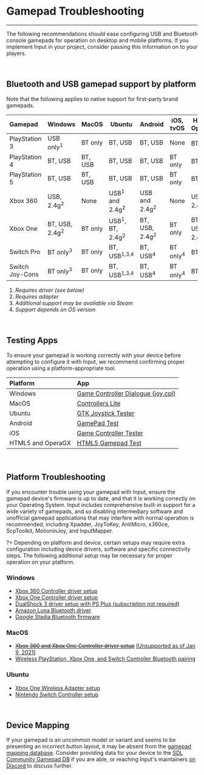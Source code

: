 # Gamepad Troubleshooting

---

The following recommendations should ease configuring USB and Bluetooth console gamepads for operation on desktop and mobile platforms. If you implement Input in your project, consider passing this information on to your players.

&nbsp;

## Bluetooth and USB gamepad support by platform

Note that the following applies to native support for first-party brand gamepads. 

|Gamepad         |Windows                   |MacOS      |Ubuntu                                |Android                   |iOS, tvOS           |HTML5, OperaGX       |
|:---------------|--------------------------|-----------|--------------------------------------|--------------------------|--------------------|---------------------|
|PlayStation 3   |USB only<sup>1</sup>      |BT only    |BT, USB                               |BT, USB                   |None                |BT, USB<sup>4</sup>  |
|PlayStation 4   |BT, USB                   |BT, USB    |BT, USB                               |BT, USB                   |BT only             |BT, USB<sup>4</sup>  |
|PlayStation 5   |BT, USB                   |BT, USB    |BT, USB                               |BT, USB                   |BT only             |BT, USB<sup>4</sup>  |
|Xbox 360        |USB, 2.4g<sup>2</sup>     |None       |USB<sup>1</sup> and 2.4g<sup>2</sup>  |USB and 2.4g<sup>2</sup>  |None                |USB, 2.4g<sup>2</sup>|
|Xbox One        |BT, USB, 2.4g<sup>2</sup> |BT only    |USB<sup>1</sup>, BT, 2.4g<sup>2</sup> |BT, USB, 2.4g<sup>2</sup> |BT only             |BT, USB<sup>4</sup>, 2.4g<sup>2</sup>|
|Switch Pro      |BT only<sup>3</sup>       |BT only    |BT, USB<sup>1,3,4</sup>               |BT, USB<sup>4</sup>       |BT only<sup>4</sup> |BT, USB<sup>4</sup>  |
|Switch Joy-Cons |BT only<sup>3</sup>       |BT only    |BT, USB<sup>1,3,4</sup>               |BT, USB<sup>4</sup>       |BT only<sup>4</sup> |BT, USB<sup>4</sup>  |

1. _Requires driver _(see below)__
2. _Requires adapter_
3. _Additional support may be available via Steam_
4. _Support depends on OS version_

&nbsp;

## Testing Apps

To ensure your gamepad is working correctly with your device before attempting to configure it with Input, we recommend confirming proper operation using a platform-appropriate tool.

| Platform           | App  |
|:-------------------|:-----|
| Windows            | [Game Controller Dialogue (joy.cpl)](https://support.microsoft.com/en-ca/help/831361/how-to-troubleshoot-game-controllers-in-microsoft-games#section-2)|
| MacOS              | [Controllers Lite](https://itunes.apple.com/us/app/controllers-lite/id673660806)|
| Ubuntu             | [GTK Joystick Tester](https://installati.one/install-jstest-gtk-ubuntu-20-04/)|
| Android            | [GamePad Test](https://play.google.com/store/apps/details?id=com.zhangyangjing.gamepadtest)|
| iOS                | [Game Controller Tester](https://itunes.apple.com/us/app/game-controller-tester/id859236726)|
| HTML5 and OperaGX  | [HTML5 Gamepad Test](https://greggman.github.io/html5-gamepad-test/)|

&nbsp;

## Platform Troubleshooting

If you encounter trouble using your gamepad with Input, ensure the gamepad device's firmware is up to date, and that it is working correctly on your Operating System. Input includes comprehensive built-in support for a wide variety of gamepads, and so disabling intermediary software and unofficial gamepad applications that may interfere with normal operation is recommended, including Xpadder, JoyToKey, AntiMicro, x360ce, ScpToolkit, MotioninJoy, and InputMapper. 

?> Depending on platform and device, certain setups may require extra configuration including device drivers, software and specific connectivity steps. The following additional setup may be necessary for proper operation on your platform.

### Windows
- [Xbox 360 Controller driver setup](https://support.xbox.com/help/xbox-360/xbox-on-windows/accessories/xbox-controller-for-windows-setup)
- [Xbox One Controller driver setup](https://support.xbox.com/help/hardware-network/controller/connect-xbox-wireless-controller-to-pc)
- [DualShock 3 driver setup with PS Plus (subscription not required)](https://www.playstation.com/en-ca/support/subscriptions/ps-plus-pc/)
- [Amazon Luna Bluetooth driver](https://www.amazon.com/gp/help/customer/display.html?nodeId=GZCT4CTFHXLHEB9T)
- [Google Stadia Bluetooth firmware](https://stadia.google.com/controller/)

### MacOS
- ~~[Xbox 360 and Xbox One Controller driver setup](https://github.com/360Controller/360Controller/releases)~~ [(Unsupported as of Jan 9, 2021)](https://github.com/360Controller/360Controller/issues/1139)
- [Wireless PlayStation, Xbox One, and Switch Controller Bluetooth pairing](https://support.apple.com/en-us/HT210414#mac)

### Ubuntu
- [Xbox One Wireless Adapter setup](https://medusalix.github.io/xow/)
- [Nintendo Switch Controller setup](https://github.com/nicman23/dkms-hid-nintendo)

&nbsp;

## Device Mapping

If your gamepad is an uncommon model or variant and seems to be presenting an incorrect button layout, it may be absent from the [gamepad mapping database](Controller-Mapping). Consider providing data for your device to the [SDL Community Gamepad DB](https://github.com/gabomdq/SDL_GameControllerDB) if you are able, or reaching Input's maintainers [on Discord](https://discord.gg/8krYCqr) to discuss further.
